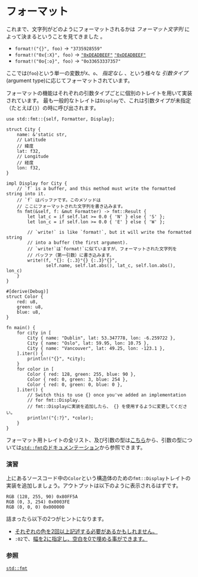 <!--
# Formatting
-->
# フォーマット

<!--
We've seen that formatting is specified via a *format string*:
-->
これまで、文字列がどのようにフォーマットされるかは *フォーマット文字列* によって決まるということを見てきました 。

* `format!("{}", foo)` -> `"3735928559"`
* `format!("0x{:X}", foo)` -> [`"0xDEADBEEF"`][deadbeef]
  [`"0xDEADBEEF"`][deadbeef]
* `format!("0o{:o}", foo)` -> `"0o33653337357"`

<!--
The same variable (`foo`) can be formatted differently depending on which
*argument type* is used: `X` vs `o` vs *unspecified*.
-->
ここでは(`foo`)という単一の変数が`X`、`o`、 *指定なし* 、という様々な *引数タイプ* (argument type)に応じてフォーマットされています。

<!--
This formatting functionality is implemented via traits, and there is one trait
for each argument type. The most common formatting trait is `Display`, which
handles cases where the argument type is left unspecified: `{}` for instance.
-->
フォーマットの機能はそれぞれの引数タイプごとに個別のトレイトを用いて実装されています。
最も一般的なトレイトは`Display`で、これは引数タイプが未指定（たとえば`{}`）の時に呼び出されます。

```rust,editable
use std::fmt::{self, Formatter, Display};

struct City {
    name: &'static str,
    // Latitude
    // 緯度
    lat: f32,
    // Longitude
    // 経度
    lon: f32,
}

impl Display for City {
    // `f` is a buffer, and this method must write the formatted string into it.
    // `f` はバッファです。このメソッドは
    // ここにフォーマットされた文字列を書き込みます。
    fn fmt(&self, f: &mut Formatter) -> fmt::Result {
        let lat_c = if self.lat >= 0.0 { 'N' } else { 'S' };
        let lon_c = if self.lon >= 0.0 { 'E' } else { 'W' };

        // `write!` is like `format!`, but it will write the formatted string
        // into a buffer (the first argument).
        // `write!`は`format!`に似ていますが、フォーマットされた文字列を
        // バッファ（第一引数）に書き込みます。
        write!(f, "{}: {:.3}°{} {:.3}°{}",
               self.name, self.lat.abs(), lat_c, self.lon.abs(), lon_c)
    }
}

#[derive(Debug)]
struct Color {
    red: u8,
    green: u8,
    blue: u8,
}

fn main() {
    for city in [
        City { name: "Dublin", lat: 53.347778, lon: -6.259722 },
        City { name: "Oslo", lat: 59.95, lon: 10.75 },
        City { name: "Vancouver", lat: 49.25, lon: -123.1 },
    ].iter() {
        println!("{}", *city);
    }
    for color in [
        Color { red: 128, green: 255, blue: 90 },
        Color { red: 0, green: 3, blue: 254 },
        Color { red: 0, green: 0, blue: 0 },
    ].iter() {
        // Switch this to use {} once you've added an implementation
        // for fmt::Display.
        // fmt::Displayに実装を追加したら、 {} を使用するように変更してください。
        println!("{:?}", *color);
    }
}
```

<!--
You can view a [full list of formatting traits][fmt_traits] and their argument
types in the [`std::fmt`][fmt] documentation.
-->
フォーマット用トレイトの全リスト、及び引数の型は[こちら][fmt_traits]から、引数の型については[`std::fmt`のドキュメンテーション][fmt]から参照できます。

<!--
### Activity

Add an implementation of the `fmt::Display` trait for the `Color` struct above
so that the output displays as:
-->
### 演習

上にあるソースコード中の`Color`という構造体のための`fmt::Display`トレイトの実装を追加しましょう。アウトプットは以下のように表示されるはずです。

```text
RGB (128, 255, 90) 0x80FF5A
RGB (0, 3, 254) 0x0003FE
RGB (0, 0, 0) 0x000000
```

<!--
Two hints if you get stuck:

* You [may need to list each color more than once][named_parameters].
* You can [pad with zeros to a width of 2][fmt_width] with `:0>2`.
-->
詰まったら以下の2つがヒントになります。

 * [それぞれの色を2回以上記述する必要があるかもしれません。][named_parameters]
 * `:02`で、[幅を2に指定し、空白を0で埋める事ができます。][fmt_width]

<!--
### See also:
-->
### 参照

[`std::fmt`][fmt]

[named_parameters]: https://doc.rust-lang.org/std/fmt/#named-parameters
[deadbeef]: https://en.wikipedia.org/wiki/Deadbeef#Magic_debug_values
[fmt]: https://doc.rust-lang.org/std/fmt/
[fmt_traits]: https://doc.rust-lang.org/std/fmt/#formatting-traits
[fmt_width]: https://doc.rust-lang.org/std/fmt/#width
